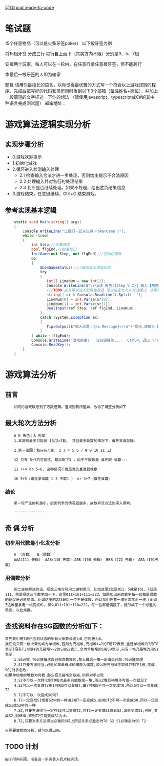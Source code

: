 [![Gitpod ready-to-code](https://img.shields.io/badge/Gitpod-ready--to--code-blue?logo=gitpod)](https://gitpod.io/#https://github.com/robyle/PokerGame)

# 笔试题

15个任意物品（可以是火柴牙签poker）
以下按牙签为例
 
将15根牙签
分成三行
每行自上而下（其实方向不限）分别是3、5、7根
 
安排两个玩家，每人可以在一轮内，在任意行拿任意根牙签，但不能跨行
 
拿最后一根牙签的人即为输家
 
题目
请用你最擅长的语言，以你觉得最优雅的方式写一个符合以上游戏规则的程序。完成后把写好的代码和简历同时发到以下3个邮箱（备注姓名+岗位），并加上一段简短的文字描述一下你的想法
（请使用javascript，typescript或C#的其中一种语言完成测试题）
邮箱地址：
    <!-- 
    发送：eddy.ma@sjfood.com
    抄送：sugar@sjfood.com
    抄送：daisy@wxftrading.com
    -->

# 游戏算法逻辑实现分析

## 实现步骤分析

- 0.游戏欢迎提示
- 1.初始化游戏
- 2.循环进入检测输入处理
    - 2.1 检查输入合法才进一步处理，否则给出提示不合法原因
    - 2.2 处理输入并对各行的处理结果
    - 2.3 判断是否继续处理。如果不处理，给出胜负结果信息
- 3.游戏结束，任意键继续，Ctrl+C 结束游戏。

## 参考实现基本逻辑

```cs
    static void Main(string[] args)
    {
        Console.WriteLine("让我们一起来玩转 PokerGame !");
        while (true)
        {
            int Step;//步数进度
            bool flgEnd;//结束标记
            InitGame(out Step, out flgEnd);//初始化游戏
            do
            {
                ShowGameStatus();//输出显示游戏状态
                try
                {
                   int[] LineNum = new int[2];
                   Console.WriteLine($"\r\n请 角色[{Step % 2}] 输入【两整数空格进行区分】：行数 数量");//0 1 两个角色
                   ///TODO:此处可以进人机角色改造 可以设定为人人对战模式，也可以人机模式 
                   string[] sr = Console.ReadLine().Split(' ');
                   LineNum[0] = int.Parse(sr[0]);
                   LineNum[1] = int.Parse(sr[1]);
                   DealInput(ref Step, ref flgEnd, LineNum);
                }
                catch (System.Exception ex)
                {
                   TipsOutput($"输入异常：{ex.Message}\r\n"+"提示,请输入【两整数空格进行区分】：行数 数量");
                }
            } while (!flgEnd);
            Console.WriteLine("游戏结束!   任意键继续....  Ctrl+C 退出.\r\n------------------------------------------");
            Console.ReadKey();
        }
    }
```

# 游戏算法分析

## 前言
        
        相同的游戏联想到了取数逻辑。但规则有所差异，故做了调整分析如下

## 最大轮次方法分析

        A B 角色：A 先拿
        1.本游戏最多只能玩 15/2=7轮。 并且最多轮数的情况下，谁先拿谁就输.
        
        2.第一轮回：和只有可能  2 3 4 5 6 7 8 9 10 11 12
        
        12 只有 5+7的可能性，最后剩下3 ，由于不限数量 谁先取 谁赢--- 
        
        11 7+4 or 5+6, 这种情况下也是谁先拿谁就稳赢
        
        10 5+5（谁先拿谁赢 1 3 中取1 ） or 3+7（谁先谁赢） 
    
### 结论
        
        第一轮产生的和越小，后面列举的情况就越多，故放弃该方法的深入探索。

        --------------
## 奇 偶 分析
    
### 初步用代数最小化发分析

        A （奇数）  B（偶数）
        AAA(111 先输)  AAB(110 先赢) ABB（100 先输） BBB（222 先输） ABA（101先赢）

### 用偶数分析
        
        用二进制解决的话，把这三堆分别用二进制表示，比如这里3就是011，5就是101，7就是111，然后把这三个数字加一下，这里011+101+111=223。如果加出来的数字每一位都是偶数的话就是必胜局面。比如这里的223最后一位不是偶数，所以我们任意一堆里面拿走一根（比如7这堆里拿走一根变成6），那么011+101+110=222，每一位都是偶数了，就形成了一个必胜的局面。以此类推。                

## 查找资料存在SG函数的分析如下：

    首先我们用T表示当前状态的所有火柴数异或为0,否则极为S。
    我们设只有一根火柴的堆为单根堆,否则为充裕堆,充裕堆>=2的T用T2表示,全是单根堆的T用T0表示(没有T1)同样的充裕堆>=2的S用S2表示,全为单根堆的S用S0表示,只有一堆充裕堆的用S1表示
        1.S0必败,T0必胜每次自己取奇数堆的,那么最后一堆一定由自己取.T0必胜同理
        2.S1只要方法得当,必胜如果单根堆的堆数为偶数,那么把充裕堆中取成只剩下1根,变成S0,对手必败.
    如果单根堆的堆数为奇数,那么把充裕堆全取完,同样对手必败
        3.S2不可以一次转化到T0每次最多只能取完一堆,所以2堆充裕堆不可能一次就没了
        4.S2可以一次变成T2用1可知S可以变成T,由7可知S不可一次变成T0,所以S可以一次变成T2
        5.T2不可以一次变成S0同7
        6.T2一定变成S1或者S2中的一种由2知T一定变成S,由9知T2不可一次变成S0,所以一定变成S1或S2中的一种
        7.S2,只要方法得当一定胜S2可以变成T2,然T2一定变成S1或者S2,如果变成S1,已胜,变成S2,则继续,直到T2只能变成S1为止。
        8.T2,只要对手方法得当必输同6综上所述先手必胜态为T0 S2 S1必输态为S0 T2
    
    只需要做状态分析，就可以得出先。


## TODO 计划

    由于时间有限，准备进一步完善人机对抗实现。

